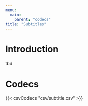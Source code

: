 ```yaml
---
menu:
  main:
    parent: "codecs"
title: "Subtitles"
---
```


# Introduction

tbd


# Codecs

{{< csvCodecs "csv/subtitle.csv" >}}
